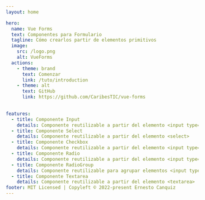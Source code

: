 ```yaml
---
layout: home

hero:
  name: Vue Forms
  text: Componentes para Formulario
  tagline: Cómo crearlos partir de elementos primitivos
  image:
    src: /logo.png
    alt: VueForms
  actions:
    - theme: brand
      text: Comenzar
      link: /tuto/introduction
    - theme: alt
      text: GitHub
      link: https://github.com/CaribesTIC/vue-forms
      

features:
  - title: Componente Input
    details: Componente reutilizable a partir del elemento <input type="text">    
  - title: Componente Select
    details: Componente reutilizable a partir del elemento <select>
  - title: Componente Checkbox
    details: Componente reutilizable a partir del elemento <input type="checkbox">
  - title: Componente Radio
    details: Componente reutilizable a partir del elemento <input type="radio">
  - title: Componente RadioGroup
    details: Componente reutilizable para agrupar elementos <input type="radio"> por nombre
  - title: Componente Textarea
    details: Componente reutilizable a partir del elemento <textarea>
footer: MIT Licensed | Copyleft © 2022-present Ernesto Canquiz
---
```


